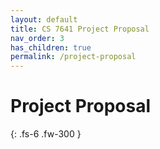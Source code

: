 ```yaml
---
layout: default
title: CS 7641 Project Proposal
nav_order: 3
has_children: true
permalink: /project-proposal
---
```


# Project Proposal

{: .fs-6 .fw-300 }
